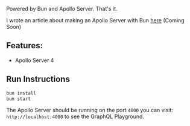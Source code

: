 Powered by Bun and Apollo Server. That's it.

I wrote an article about making an Apollo Server with Bun [here](https://groff.dev/bun-apollo/) (Coming Soon)

## Features:
* Apollo Server 4

## Run Instructions
```bash
bun install
bun start
```

The Apollo Server should be running on the port `4000` you can visit: `http://localhost:4000` to see the GraphQL Playground.